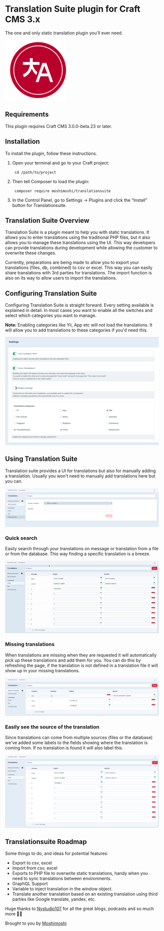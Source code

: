 # Translation Suite plugin for Craft CMS 3.x

The one and only static translation plugin you'll ever need.

![Logo](resources/img/plugin-logo.svg)

## Requirements

This plugin requires Craft CMS 3.0.0-beta.23 or later.

## Installation

To install the plugin, follow these instructions.

1. Open your terminal and go to your Craft project:

        cd /path/to/project

2. Then tell Composer to load the plugin:

        composer require moshimoshi/translationsuite

3. In the Control Panel, go to Settings → Plugins and click the “Install” button for Translationsuite.

## Translation Suite Overview

Translation Suite is a plugin meant to help you with static translations. It allows you to enter translations using
the traditional PHP files, but it also allows you to manage these translations using the UI. This way developers can
provide translations during development while allowing the customer to overwrite these changes.

Currently, preparations are being made to allow you to export your translations (files, db, combined) to csv or excel.
This way you can easily share translations with 3rd parties for translations. The import function is also on its 
way to allow users to import the translations.

## Configuring Translation Suite
Configuring Translation Suite is straight forward. Every setting available is explained
in detail. In most cases you want to enable all the switches and select which categories 
you want to manage. 

**Note:** Enabling categories like Yii, App etc will not load the translations. It will
allow you to add translations to these categories if you'd need this.

![Settings page](resources/img/settings.png)

## Using Translation Suite
Translation suite provides a UI for translations but also for manually adding a translation.
Usually you won't need to manually add translations here but you can.

![Add Translations](resources/img/add-translations.png)

### Quick search
Easily search through your translations on message or translation from a file or from the database.
This way finding a specific translation is a breeze.

![Quick Search](resources/img/quicksearch.gif)

### Missing translations
When translations are missing when they are requested it will automatically pick up these translations and add
them for you. You can do this by refreshing the page, if the translation is not defined in a translation file
it will show up in your missing translations.

![Missing Translations](resources/img/missing-translations.png)

### Easily see the source of the translation
Since translations can come from multiple sources (files or the database) we've added some labels
to the fields showing where the translation is coming from. If no translation is found it will also label this.

![Translation Labels](resources/img/translation-labels.png)

## Translationsuite Roadmap

Some things to do, and ideas for potential features:

* Export to csv, excel
* Import from csv, excel
* Exports to PHP file to overwrite static translations, handy when you need to sync translations between environments.
* GraphQL Support
* Variable to inject translation in the window object.
* Translate another translation based on an existing translation using third parties like Google translate, yandex, etc.


Huge thanks to [Nystudio107](nystudio107.com) for all the great blogs, podcasts and so much more 🙇‍♂️

Brought to you by [Moshimoshi](moshimoshi.be)

